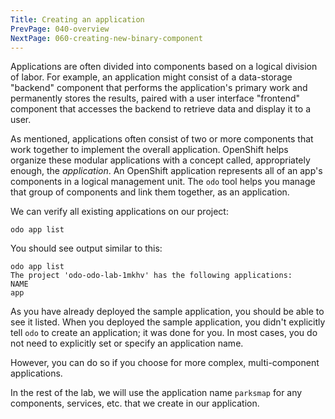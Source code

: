 ```yaml
---
Title: Creating an application
PrevPage: 040-overview
NextPage: 060-creating-new-binary-component
---
```


Applications are often divided into components based on a logical division of labor. For example, an application might consist of a data-storage "backend" component that performs the application's primary work and permanently stores the results, paired with a user interface "frontend" component that accesses the backend to retrieve data and display it to a user.

As mentioned, applications often consist of two or more components that work together to implement the overall application. OpenShift helps organize these modular applications with a concept called, appropriately enough, the *application*. An OpenShift application represents all of an app's components in a logical management unit. The ``odo`` tool helps you manage that group of components and link them together, as an application.

We can verify all existing applications on our project:

```execute-1
odo app list
```

You should see output similar to this:

```
odo app list
The project 'odo-odo-lab-1mkhv' has the following applications:
NAME
app
```

As you have already deployed the sample application, you should be able to see it listed. When you deployed the sample application, you didn't explicitly tell `odo` to create an application; it was done for you. In most cases, you do not need to explicitly set or specify an application name. 

However, you can do so if you choose for more complex, multi-component applications.

In the rest of the lab, we will use the application name `parksmap` for any components, services, etc. that we create in our application. 

